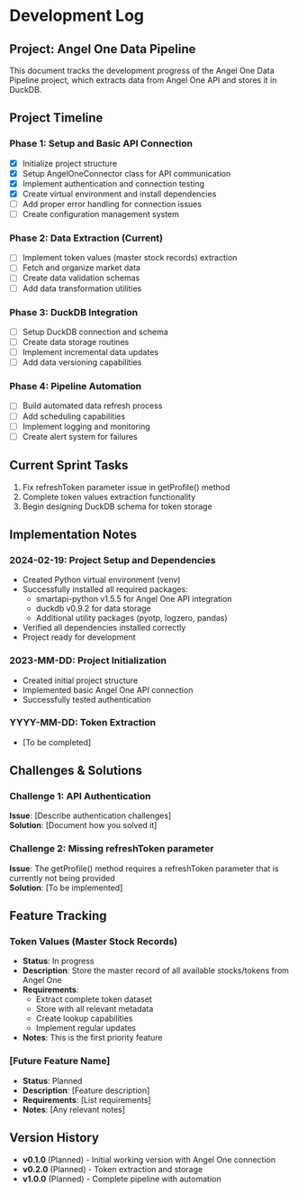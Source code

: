 # Development Log

## Project: Angel One Data Pipeline

This document tracks the development progress of the Angel One Data Pipeline project, which extracts data from Angel One API and stores it in DuckDB.

## Project Timeline

### Phase 1: Setup and Basic API Connection

- [x] Initialize project structure
- [x] Setup AngelOneConnector class for API communication
- [x] Implement authentication and connection testing
- [x] Create virtual environment and install dependencies
- [ ] Add proper error handling for connection issues
- [ ] Create configuration management system

### Phase 2: Data Extraction (Current)

- [ ] Implement token values (master stock records) extraction
- [ ] Fetch and organize market data
- [ ] Create data validation schemas
- [ ] Add data transformation utilities

### Phase 3: DuckDB Integration

- [ ] Setup DuckDB connection and schema
- [ ] Create data storage routines
- [ ] Implement incremental data updates
- [ ] Add data versioning capabilities

### Phase 4: Pipeline Automation

- [ ] Build automated data refresh process
- [ ] Add scheduling capabilities
- [ ] Implement logging and monitoring
- [ ] Create alert system for failures

## Current Sprint Tasks

1. Fix refreshToken parameter issue in getProfile() method
2. Complete token values extraction functionality
3. Begin designing DuckDB schema for token storage

## Implementation Notes

### 2024-02-19: Project Setup and Dependencies

- Created Python virtual environment (venv)
- Successfully installed all required packages:
  - smartapi-python v1.5.5 for Angel One API integration
  - duckdb v0.9.2 for data storage
  - Additional utility packages (pyotp, logzero, pandas)
- Verified all dependencies installed correctly
- Project ready for development

### 2023-MM-DD: Project Initialization

- Created initial project structure
- Implemented basic Angel One API connection
- Successfully tested authentication

### YYYY-MM-DD: Token Extraction

- [To be completed]

## Challenges & Solutions

### Challenge 1: API Authentication

**Issue**: [Describe authentication challenges]  
**Solution**: [Document how you solved it]

### Challenge 2: Missing refreshToken parameter

**Issue**: The getProfile() method requires a refreshToken parameter that is currently not being provided  
**Solution**: [To be implemented]

## Feature Tracking

### Token Values (Master Stock Records)

- **Status**: In progress
- **Description**: Store the master record of all available stocks/tokens from Angel One
- **Requirements**:
  - Extract complete token dataset
  - Store with all relevant metadata
  - Create lookup capabilities
  - Implement regular updates
- **Notes**: This is the first priority feature

### [Future Feature Name]

- **Status**: Planned
- **Description**: [Feature description]
- **Requirements**: [List requirements]
- **Notes**: [Any relevant notes]

## Version History

- **v0.1.0** (Planned) - Initial working version with Angel One connection
- **v0.2.0** (Planned) - Token extraction and storage
- **v1.0.0** (Planned) - Complete pipeline with automation
